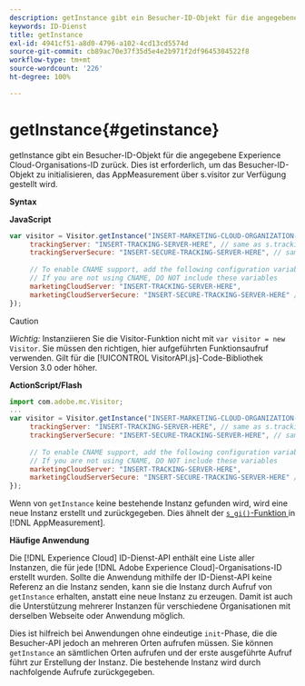 ```yaml
---
description: getInstance gibt ein Besucher-ID-Objekt für die angegebene Experience Cloud-Organisations-ID zurück. Dies ist erforderlich, um das Besucher-ID-Objekt zu initialisieren, das AppMeasurement über s.visitor zur Verfügung gestellt wird.
keywords: ID-Dienst
title: getInstance
exl-id: 4941cf51-a8d0-4796-a102-4cd13cd5574d
source-git-commit: cb89ac70e37f35d5e4e2b971f2df9645304522f8
workflow-type: tm+mt
source-wordcount: '226'
ht-degree: 100%

---
```


# getInstance{#getinstance}

getInstance gibt ein Besucher-ID-Objekt für die angegebene Experience Cloud-Organisations-ID zurück. Dies ist erforderlich, um das Besucher-ID-Objekt zu initialisieren, das AppMeasurement über s.visitor zur Verfügung gestellt wird.

**Syntax**

**JavaScript**

```js
var visitor = Visitor.getInstance("INSERT-MARKETING-CLOUD-ORGANIZATION-ID-HERE", { 
     trackingServer: "INSERT-TRACKING-SERVER-HERE", // same as s.trackingServer 
     trackingServerSecure: "INSERT-SECURE-TRACKING-SERVER-HERE", // same as s.trackingServerSecure 
 
     // To enable CNAME support, add the following configuration variables 
     // If you are not using CNAME, DO NOT include these variables 
     marketingCloudServer: "INSERT-TRACKING-SERVER-HERE", 
     marketingCloudServerSecure: "INSERT-SECURE-TRACKING-SERVER-HERE" // same as s.trackingServerSecure 
});
```

>[!CAUTION]
>
>*Wichtig:* Instanziieren Sie die Visitor-Funktion nicht mit `var visitor = new Visitor`. Sie müssen den richtigen, hier aufgeführten Funktionsaufruf verwenden. Gilt für die [!UICONTROL VisitorAPI.js]-Code-Bibliothek Version 3.0 oder höher.

**ActionScript/Flash**

```js
import com.adobe.mc.Visitor; 
... 
var visitor = Visitor.getInstance("INSERT-MARKETING-CLOUD-ORGANIZATION-ID-HERE", { 
     trackingServer: "INSERT-TRACKING-SERVER-HERE", // same as s.trackingServer 
     trackingServerSecure: "INSERT-SECURE-TRACKING-SERVER-HERE", // same as s.trackingServerSecure 
 
     // To enable CNAME support, add the following configuration variables 
     // If you are not using CNAME, DO NOT include these variables 
     marketingCloudServer: "INSERT-TRACKING-SERVER-HERE", 
     marketingCloudServerSecure: "INSERT-SECURE-TRACKING-SERVER-HERE" // same as s.trackingServerSecure 
});
```

Wenn von `getInstance` keine bestehende Instanz gefunden wird, wird eine neue Instanz erstellt und zurückgegeben. Dies ähnelt der [ `s_gi()`-Funktion ](https://experienceleague.adobe.com/docs/analytics/implementation/vars/functions/s-gi.html?lang=de) in [!DNL AppMeasurement].

**Häufige Anwendung**

Die [!DNL Experience Cloud] ID-Dienst-API enthält eine Liste aller Instanzen, die für jede [!DNL Adobe Experience Cloud]-Organisations-ID erstellt wurden. Sollte die Anwendung mithilfe der ID-Dienst-API keine Referenz an die Instanz senden, kann sie die Instanz durch Aufruf von `getInstance` erhalten, anstatt eine neue Instanz zu erzeugen. Damit ist auch die Unterstützung mehrerer Instanzen für verschiedene Organisationen mit derselben Webseite oder Anwendung möglich.

Dies ist hilfreich bei Anwendungen ohne eindeutige `init`-Phase, die die Besucher-API jedoch an mehreren Orten aufrufen müssen. Sie können `getInstance` an sämtlichen Orten aufrufen und der erste ausgeführte Aufruf führt zur Erstellung der Instanz. Die bestehende Instanz wird durch nachfolgende Aufrufe zurückgegeben.
